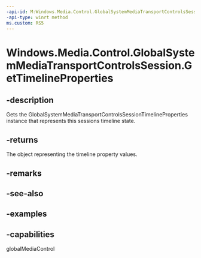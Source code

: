 ```yaml
---
-api-id: M:Windows.Media.Control.GlobalSystemMediaTransportControlsSession.GetTimelineProperties
-api-type: winrt method
ms.custom: RS5
---
```


<!-- Method syntax.
public GlobalSystemMediaTransportControlsSessionTimelineProperties GlobalSystemMediaTransportControlsSession.GetTimelineProperties()
-->

# Windows.Media.Control.GlobalSystemMediaTransportControlsSession.GetTimelineProperties

## -description
Gets the GlobalSystemMediaTransportControlsSessionTimelineProperties instance that represents this sessions timeline state.

## -returns
The object representing the timeline property values.

## -remarks

## -see-also

## -examples

## -capabilities
globalMediaControl

